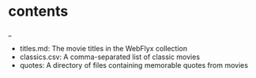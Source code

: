 # contents
_
- titles.md: The movie titles in the WebFlyx collection
- classics.csv: A comma-separated list of classic movies
- quotes: A directory of files containing memorable quotes from movies
